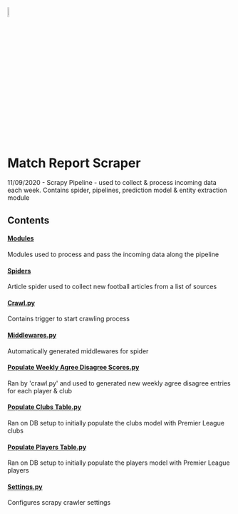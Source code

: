 <img src="https://i.ibb.co/ZXVNVY5/pr-logo-plain-opauq.png" width="7.5%" height="7.5%">

# Match Report Scraper
11/09/2020 - Scrapy Pipeline - used to collect & process incoming data each week. Contains spider, pipelines, prediction model & entity extraction module

## Contents

#### <a href="https://github.com/andyclarkemedia/Pundits-Review/tree/master/matchreportscraper/modules">Modules</a>
Modules used to process and pass the incoming data along the pipeline

#### <a href="https://github.com/andyclarkemedia/Pundits-Review/tree/master/matchreportscraper/spiders">Spiders</a>
Article spider used to collect new football articles from a list of sources

#### <a href="https://github.com/andyclarkemedia/Pundits-Review/tree/master/matchreportscraper/crawl.py">Crawl.py</a>
Contains trigger to start crawling process

#### <a href="https://github.com/andyclarkemedia/Pundits-Review/tree/master/matchreportscraper/middlewares.py">Middlewares.py</a>
Automatically generated middlewares for spider

#### <a href="https://github.com/andyclarkemedia/Pundits-Review/tree/master/matchreportscraper/populate_weekly_agreedisagree_scores.py">Populate Weekly Agree Disagree Scores.py</a>
Ran by 'crawl.py' and used to generated new weekly agree disagree entries for each player & club

#### <a href="https://github.com/andyclarkemedia/Pundits-Review/tree/master/matchreportscraper/populateclubstable.py">Populate Clubs Table.py</a>
Ran on DB setup to initially populate the clubs model with Premier League clubs

#### <a href="https://github.com/andyclarkemedia/Pundits-Review/tree/master/matchreportscraper/populateclubstable.py">Populate Players Table.py</a>
Ran on DB setup to initially populate the players model with Premier League players

#### <a href="https://github.com/andyclarkemedia/Pundits-Review/tree/master/matchreportscraper/populateclubstable.py">Settings.py</a>
Configures scrapy crawler settings
